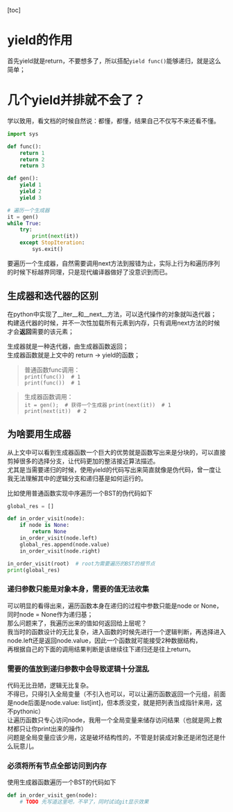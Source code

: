 [toc]

# yield的作用
首先yield就是return，不要想多了，所以搭配`yield func()`能够递归，就是这么简单；

# 几个yield并排就不会了？
学以致用，看文档的时候自然说：都懂，都懂，结果自己不仅写不来还看不懂。

```python
import sys

def func():
    return 1
    return 2
    return 3

def gen():
    yield 1
    yield 2
    yield 3

# 遍历一个生成器
it = gen()
while True:
    try:
        print(next(it))
    except StopIteration:
        sys.exit()
```
要遍历一个生成器，自然需要调用next方法到报错为止，实际上行为和遍历序列的时候下标越界同理，只是现代编译器做好了没意识到而已。
## 生成器和迭代器的区别
在python中实现了__iter__和__next__方法，可以迭代操作的对象就叫迭代器；  
构建迭代器的时候，并不一次性加载所有元素到内存，只有调用next方法的时候才会**返回**需要的该元素；


生成器就是一种迭代器，由生成器函数返回；  
生成器函数就是上文中的 return -> yield的函数；  
>普通函数func调用：  
>`print(func())  # 1`  
>`print(func())  # 1`

>生成器函数调用：  
>`it = gen();  # 获得一个生成器` 
>`print(next(it))  # 1`  
>`print(next(it))  # 2`  
## 为啥要用生成器
从上文中可以看到生成器函数一个巨大的优势就是函数写出来是分块的，可以直接剪掉很多的选择分支，让代码更加的整洁接近算法描述。  
尤其是当需要递归的时候，使用yield的代码写出来简直就像是伪代码，曾一度让我无法理解其中的逻辑分支和递归基是如何运行的。

比如使用普通函数实现中序遍历一个BST的伪代码如下
```python
global_res = []

def in_order_visit(node):
    if node is None:
        return None
    in_order_visit(node.left)
    global_res.append(node.value)
    in_order_visit(node.right)

in_order_visit(root)  # root为需要遍历的BST的根节点
print(global_res)
```
### 递归参数只能是对象本身，需要的值无法收集
可以明显的看得出来，遍历函数本身在递归的过程中参数只能是node or None，同时node = None作为递归基；  
那么问题来了，我遍历出来的值如何返回给上层呢？  
我当时的函数设计的无比复杂，进入函数的时候先进行一个逻辑判断，再选择进入node.left还是返回node.value，因此一个函数就可能接受2种数据结构，  
再根据自己的下面的调用结果判断是该继续往下递归还是往上return。
### 需要的值放到递归参数中会导致逻辑十分混乱
代码无比丑陋，逻辑无比复杂。  
不得已，只得引入全局变量（不引入也可以，可以让遍历函数返回一个元组，前面是node后面是node.value: list[int]，但本质没变，就是把列表当成指针来用，这不pythonic）  
让遍历函数只专心访问node，我用一个全局变量来储存访问结果（也就是网上教材都只让你print出来的操作）  
问题是全局变量应该少用，这是破坏结构性的，不管是封装成对象还是闭包还是什么玩意儿。

### 必须将所有节点全部访问到内存

使用生成器函数遍历一个BST的代码如下
```python
def in_order_visit_gen(node):
    # TODO 先写道这里吧，不早了，同时试试git显示效果
```